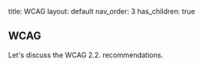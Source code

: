 title: WCAG 
layout: default
nav_order: 3
has_children: true 

## WCAG

Let's discuss the WCAG 2.2. recommendations.

